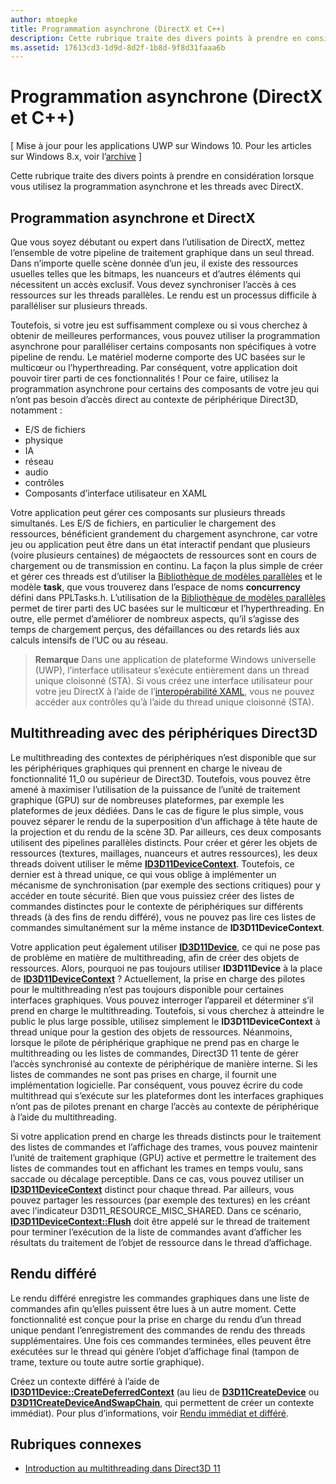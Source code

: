 ```yaml
---
author: mtoepke
title: Programmation asynchrone (DirectX et C++)
description: Cette rubrique traite des divers points à prendre en considération lorsque vous utilisez la programmation asynchrone et les threads avec DirectX.
ms.assetid: 17613cd3-1d9d-8d2f-1b8d-9f8d31faaa6b
---
```


# Programmation asynchrone (DirectX et C++)


\[ Mise à jour pour les applications UWP sur Windows 10. Pour les articles sur Windows 8.x, voir l’[archive](http://go.microsoft.com/fwlink/p/?linkid=619132) \]

Cette rubrique traite des divers points à prendre en considération lorsque vous utilisez la programmation asynchrone et les threads avec DirectX.

## Programmation asynchrone et DirectX


Que vous soyez débutant ou expert dans l’utilisation de DirectX, mettez l’ensemble de votre pipeline de traitement graphique dans un seul thread. Dans n’importe quelle scène donnée d’un jeu, il existe des ressources usuelles telles que les bitmaps, les nuanceurs et d’autres éléments qui nécessitent un accès exclusif. Vous devez synchroniser l’accès à ces ressources sur les threads parallèles. Le rendu est un processus difficile à paralléliser sur plusieurs threads.

Toutefois, si votre jeu est suffisamment complexe ou si vous cherchez à obtenir de meilleures performances, vous pouvez utiliser la programmation asynchrone pour paralléliser certains composants non spécifiques à votre pipeline de rendu. Le matériel moderne comporte des UC basées sur le multicœur ou l’hyperthreading. Par conséquent, votre application doit pouvoir tirer parti de ces fonctionnalités ! Pour ce faire, utilisez la programmation asynchrone pour certains des composants de votre jeu qui n’ont pas besoin d’accès direct au contexte de périphérique Direct3D, notamment :

-   E/S de fichiers
-   physique
-   IA
-   réseau
-   audio
-   contrôles
-   Composants d’interface utilisateur en XAML

Votre application peut gérer ces composants sur plusieurs threads simultanés. Les E/S de fichiers, en particulier le chargement des ressources, bénéficient grandement du chargement asynchrone, car votre jeu ou application peut être dans un état interactif pendant que plusieurs (voire plusieurs centaines) de mégaoctets de ressources sont en cours de chargement ou de transmission en continu. La façon la plus simple de créer et gérer ces threads est d’utiliser la [Bibliothèque de modèles parallèles](https://msdn.microsoft.com/library/dd492418.aspx) et le modèle **task**, que vous trouverez dans l’espace de noms **concurrency** défini dans PPLTasks.h. L’utilisation de la [Bibliothèque de modèles parallèles](https://msdn.microsoft.com/library/dd492418.aspx) permet de tirer parti des UC basées sur le multicœur et l’hyperthreading. En outre, elle permet d’améliorer de nombreux aspects, qu’il s’agisse des temps de chargement perçus, des défaillances ou des retards liés aux calculs intensifs de l’UC ou au réseau.

> **Remarque** Dans une application de plateforme Windows universelle (UWP), l’interface utilisateur s’exécute entièrement dans un thread unique cloisonné (STA). Si vous créez une interface utilisateur pour votre jeu DirectX à l’aide de l’[interopérabilité XAML](directx-and-xaml-interop.md), vous ne pouvez accéder aux contrôles qu’à l’aide du thread unique cloisonné (STA).

 

## Multithreading avec des périphériques Direct3D


Le multithreading des contextes de périphériques n’est disponible que sur les périphériques graphiques qui prennent en charge le niveau de fonctionnalité 11_0 ou supérieur de Direct3D. Toutefois, vous pouvez être amené à maximiser l’utilisation de la puissance de l’unité de traitement graphique (GPU) sur de nombreuses plateformes, par exemple les plateformes de jeux dédiées. Dans le cas de figure le plus simple, vous pouvez séparer le rendu de la superposition d’un affichage à tête haute de la projection et du rendu de la scène 3D. Par ailleurs, ces deux composants utilisent des pipelines parallèles distincts. Pour créer et gérer les objets de ressources (textures, maillages, nuanceurs et autres ressources), les deux threads doivent utiliser le même [**ID3D11DeviceContext**](https://msdn.microsoft.com/library/windows/desktop/ff476385). Toutefois, ce dernier est à thread unique, ce qui vous oblige à implémenter un mécanisme de synchronisation (par exemple des sections critiques) pour y accéder en toute sécurité. Bien que vous puissiez créer des listes de commandes distinctes pour le contexte de périphériques sur différents threads (à des fins de rendu différé), vous ne pouvez pas lire ces listes de commandes simultanément sur la même instance de **ID3D11DeviceContext**.

Votre application peut également utiliser [**ID3D11Device**](https://msdn.microsoft.com/library/windows/desktop/ff476379), ce qui ne pose pas de problème en matière de multithreading, afin de créer des objets de ressources. Alors, pourquoi ne pas toujours utiliser **ID3D11Device** à la place de [**ID3D11DeviceContext**](https://msdn.microsoft.com/library/windows/desktop/ff476385) ? Actuellement, la prise en charge des pilotes pour le multithreading n’est pas toujours disponible pour certaines interfaces graphiques. Vous pouvez interroger l’appareil et déterminer s’il prend en charge le multithreading. Toutefois, si vous cherchez à atteindre le public le plus large possible, utilisez simplement le **ID3D11DeviceContext** à thread unique pour la gestion des objets de ressources. Néanmoins, lorsque le pilote de périphérique graphique ne prend pas en charge le multithreading ou les listes de commandes, Direct3D 11 tente de gérer l’accès synchronisé au contexte de périphérique de manière interne. Si les listes de commandes ne sont pas prises en charge, il fournit une implémentation logicielle. Par conséquent, vous pouvez écrire du code multithread qui s’exécute sur les plateformes dont les interfaces graphiques n’ont pas de pilotes prenant en charge l’accès au contexte de périphérique à l’aide du multithreading.

Si votre application prend en charge les threads distincts pour le traitement des listes de commandes et l’affichage des trames, vous pouvez maintenir l’unité de traitement graphique (GPU) active et permettre le traitement des listes de commandes tout en affichant les trames en temps voulu, sans saccade ou décalage perceptible. Dans ce cas, vous pouvez utiliser un [**ID3D11DeviceContext**](https://msdn.microsoft.com/library/windows/desktop/ff476385) distinct pour chaque thread. Par ailleurs, vous pouvez partager les ressources (par exemple des textures) en les créant avec l’indicateur D3D11\_RESOURCE\_MISC\_SHARED. Dans ce scénario, [**ID3D11DeviceContext::Flush**](https://msdn.microsoft.com/library/windows/desktop/ff476425) doit être appelé sur le thread de traitement pour terminer l’exécution de la liste de commandes avant d’afficher les résultats du traitement de l’objet de ressource dans le thread d’affichage.

## Rendu différé


Le rendu différé enregistre les commandes graphiques dans une liste de commandes afin qu’elles puissent être lues à un autre moment. Cette fonctionnalité est conçue pour la prise en charge du rendu d’un thread unique pendant l’enregistrement des commandes de rendu des threads supplémentaires. Une fois ces commandes terminées, elles peuvent être exécutées sur le thread qui génère l’objet d’affichage final (tampon de trame, texture ou toute autre sortie graphique).

Créez un contexte différé à l’aide de [**ID3D11Device::CreateDeferredContext**](https://msdn.microsoft.com/library/windows/desktop/ff476505) (au lieu de [**D3D11CreateDevice**](https://msdn.microsoft.com/library/windows/desktop/ff476082) ou [**D3D11CreateDeviceAndSwapChain**](https://msdn.microsoft.com/library/windows/desktop/ff476083), qui permettent de créer un contexte immédiat). Pour plus d’informations, voir [Rendu immédiat et différé](https://msdn.microsoft.com/library/windows/desktop/ff476892).

## Rubriques connexes


* [Introduction au multithreading dans Direct3D 11](https://msdn.microsoft.com/library/windows/desktop/ff476891)

 

 






<!--HONumber=May16_HO2-->


